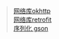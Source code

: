 > [ 网络库okhttp ]( https://github.com/square/okhttp )   <br/>
> [ 网络库retrofit ]( https://github.com/square/retrofit )   <br/>
> [ 序列化 gson ]( https://github.com/google/gson )   <br/>
